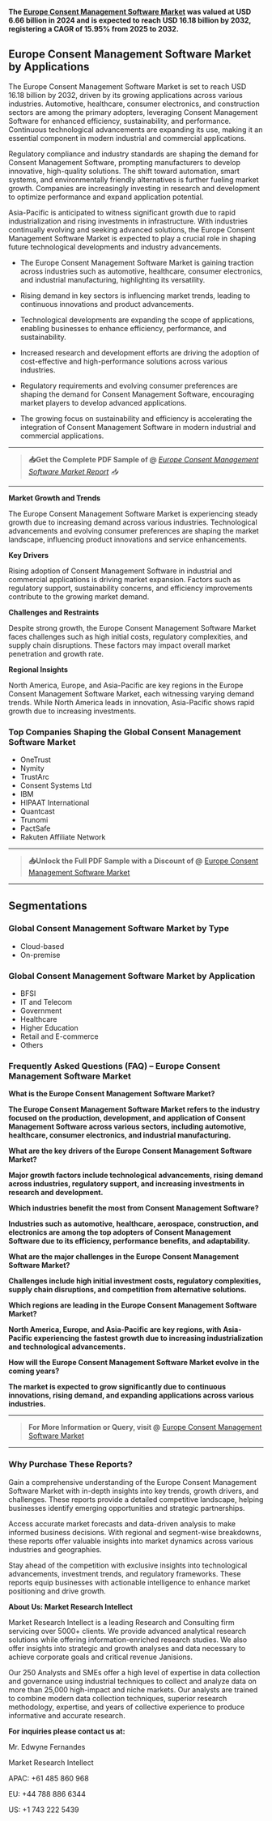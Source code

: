 <p><strong>The <a href="https://www.marketresearchintellect.com/download-sample/?rid=176636&amp;utm_source=Pulse-April-Europe&amp;utm_medium=852">Europe Consent Management Software Market</a> was valued at USD 6.66 billion in 2024 and is expected to reach USD 16.18 billion by 2032, registering a CAGR of 15.95% from 2025 to 2032.</strong></p><h2>Europe Consent Management Software Market by Applications&nbsp;</h2><p><p>The Europe Consent Management Software Market is set to reach USD 16.18 billion by 2032, driven by its growing applications across various industries. Automotive, healthcare, consumer electronics, and construction sectors are among the primary adopters, leveraging Consent Management Software for enhanced efficiency, sustainability, and performance. Continuous technological advancements are expanding its use, making it an essential component in modern industrial and commercial applications.</p><p>Regulatory compliance and industry standards are shaping the demand for Consent Management Software, prompting manufacturers to develop innovative, high-quality solutions. The shift toward automation, smart systems, and environmentally friendly alternatives is further fueling market growth. Companies are increasingly investing in research and development to optimize performance and expand application potential.</p><p>Asia-Pacific is anticipated to witness significant growth due to rapid industrialization and rising investments in infrastructure. With industries continually evolving and seeking advanced solutions, the Europe Consent Management Software Market is expected to play a crucial role in shaping future technological developments and industry advancements.</p></p><ul><li><p>The Europe Consent Management Software Market is gaining traction across industries such as automotive, healthcare, consumer electronics, and industrial manufacturing, highlighting its versatility.</p></li><li><p>Rising demand in key sectors is influencing market trends, leading to continuous innovations and product advancements.</p></li><li><p>Technological developments are expanding the scope of applications, enabling businesses to enhance efficiency, performance, and sustainability.</p></li><li><p>Increased research and development efforts are driving the adoption of cost-effective and high-performance solutions across various industries.</p></li><li><p>Regulatory requirements and evolving consumer preferences are shaping the demand for Consent Management Software, encouraging market players to develop advanced applications.</p></li><li><p>The growing focus on sustainability and efficiency is accelerating the integration of Consent Management Software in modern industrial and commercial applications.</p></li></ul><hr /><blockquote><p><strong><span class="font-[700]">📥Get the Complete PDF Sample of @ </span></strong><em><span class="font-[700]"><a href="https://www.marketresearchintellect.com/download-sample/?rid=176636&amp;utm_source=Pulse-April-Europe&amp;utm_medium=852" target="_blank" data-tracking-control-name="article-ssr-frontend-pulse_little-text-block" data-tracking-will-navigate="" data-test-link="">Europe Consent Management Software Market Report</a>&nbsp;📥</span></em></p></blockquote><hr /><p class="" data-start="77" data-end="360"><strong data-start="77" data-end="105">Market Growth and Trends</strong></p><p class="" data-start="77" data-end="360">The Europe Consent Management Software Market is experiencing steady growth due to increasing demand across various industries. Technological advancements and evolving consumer preferences are shaping the market landscape, influencing product innovations and service enhancements.</p><p class="" data-start="362" data-end="606"><strong data-start="362" data-end="377">Key Drivers</strong></p><p class="" data-start="362" data-end="606">Rising adoption of Consent Management Software in industrial and commercial applications is driving market expansion. Factors such as regulatory support, sustainability concerns, and efficiency improvements contribute to the growing market demand.</p><p class="" data-start="608" data-end="849"><strong data-start="608" data-end="637">Challenges and Restraints</strong></p><p class="" data-start="608" data-end="849">Despite strong growth, the Europe Consent Management Software Market faces challenges such as high initial costs, regulatory complexities, and supply chain disruptions. These factors may impact overall market penetration and growth rate.</p><p class="" data-start="851" data-end="1095"><strong data-start="851" data-end="872">Regional Insights</strong></p><p class="" data-start="851" data-end="1095">North America, Europe, and Asia-Pacific are key regions in the Europe Consent Management Software Market, each witnessing varying demand trends. While North America leads in innovation, Asia-Pacific shows rapid growth due to increasing investments.</p><p><h3>Top Companies Shaping the Global Consent Management Software Market </h3><ul><li>OneTrust</li><li>Nymity</li><li>TrustArc</li><li>Consent Systems Ltd</li><li>IBM</li><li>HIPAAT International</li><li>Quantcast</li><li>Trunomi</li><li>PactSafe</li><li>Rakuten Affiliate Network</li></ul></p><hr /><blockquote><p><strong>📥Unlock the Full PDF Sample with a Discount of @</strong> <a href="https://www.marketresearchintellect.com/ask-for-discount/?rid=176636&amp;utm_source=Pulse-April-Europe&amp;utm_medium=852">Europe Consent Management Software Market</a></p></blockquote><hr /><p><h2>Segmentations</h2><h3>Global Consent Management Software Market by Type</h3><ul><li>Cloud-based</li><li>On-premise</li></ul><h3>Global Consent Management Software Market by Application</h3><ul><li>BFSI</li><li>IT and Telecom</li><li>Government</li><li>Healthcare</li><li>Higher Education</li><li>Retail and E-commerce</li><li>Others</li></ul></p><h3><strong>Frequently Asked Questions (FAQ) &ndash; Europe Consent Management Software Market</strong></h3><p><strong>What is the Europe Consent Management Software Market?</strong></p><p><strong>The Europe Consent Management Software Market refers to the industry focused on the production, development, and application of Consent Management Software across various sectors, including automotive, healthcare, consumer electronics, and industrial manufacturing.</strong></p><p><strong>What are the key drivers of the Europe Consent Management Software Market?</strong></p><p><strong>Major growth factors include technological advancements, rising demand across industries, regulatory support, and increasing investments in research and development.</strong></p><p><strong>Which industries benefit the most from Consent Management Software?</strong></p><p><strong>Industries such as automotive, healthcare, aerospace, construction, and electronics are among the top adopters of Consent Management Software due to its efficiency, performance benefits, and adaptability.</strong></p><p><strong>What are the major challenges in the Europe Consent Management Software Market?</strong></p><p><strong>Challenges include high initial investment costs, regulatory complexities, supply chain disruptions, and competition from alternative solutions.</strong></p><p><strong>Which regions are leading in the Europe Consent Management Software Market?</strong></p><p><strong>North America, Europe, and Asia-Pacific are key regions, with Asia-Pacific experiencing the fastest growth due to increasing industrialization and technological advancements.</strong></p><p><strong>How will the Europe Consent Management Software Market evolve in the coming years?</strong></p><p><strong>The market is expected to grow significantly due to continuous innovations, rising demand, and expanding applications across various industries.</strong></p><hr /><blockquote><p><span class="font-[700]"><strong>For More Information or Query, visit&nbsp;@</strong>&nbsp;</span><span class="font-[700]"><a href="https://www.marketresearchintellect.com/product/global-consent-management-software-market-size-forecast/?utm_source=Linkedin&utm_medium=852" target="_blank" data-tracking-control-name="article-ssr-frontend-pulse_little-text-block" data-tracking-will-navigate="" data-test-link="">Europe Consent Management Software Market</a></span></p></blockquote><hr /><h3><strong data-start="0" data-end="31">Why Purchase These Reports?</strong></h3><p class="" data-start="35" data-end="297">Gain a comprehensive understanding of the Europe Consent Management Software Market with in-depth insights into key trends, growth drivers, and challenges. These reports provide a detailed competitive landscape, helping businesses identify emerging opportunities and strategic partnerships.</p><p class="" data-start="299" data-end="540">Access accurate market forecasts and data-driven analysis to make informed business decisions. With regional and segment-wise breakdowns, these reports offer valuable insights into market dynamics across various industries and geographies.</p><p class="" data-start="542" data-end="784">Stay ahead of the competition with exclusive insights into technological advancements, investment trends, and regulatory frameworks. These reports equip businesses with actionable intelligence to enhance market positioning and drive growth.</p><p><strong><span class="font-[700]">About Us: Market Research Intellect</span></strong></p><p><span class="">Market Research Intellect is a leading Research and Consulting firm servicing over 5000+ clients. We provide advanced analytical research solutions while offering information-enriched research studies.&nbsp;</span>We also offer insights into strategic and growth analyses and data necessary to achieve corporate goals and critical revenue Janisions.</p><p><span class="">Our 250 Analysts and SMEs offer a high level of expertise in data collection and governance using industrial techniques to collect and analyze data on more than 25,000 high-impact and niche markets. Our analysts are trained to combine modern data collection techniques, superior research methodology, expertise, and years of collective experience to produce informative and accurate research.</span></p><p><strong>For inquiries please contact us at:</strong></p><p>Mr. Edwyne Fernandes</p><p>Market Research Intellect</p><p>APAC: +61 485 860 968</p><p>EU: +44 788 886 6344</p><p>US: +1 743 222 5439</p>